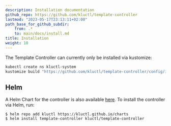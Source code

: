 ```yaml
---
description: Installation documentation
github_repo: https://github.com/kluctl/template-controller
lastmod: "2023-05-17T23:13:11+02:00"
path_base_for_github_subdir:
    from: .*
    to: main/docs/install.md
title: Installation
weight: 10
---
```


<!-- WARNING WARNING WARNING -->
<!-- DO NOT EDIT THIS FILE, IT IS AUTO SYNCED FROM github.com/kluctl/template-controller -->
<!-- WARNING WARNING WARNING -->




The Template Controller can currently only be installed via kustomize:

```sh
kubectl create ns kluctl-system
kustomize build "https://github.com/kluctl/template-controller/config/install?ref=v0.7.1" | kubectl apply -f-
```

## Helm
A Helm Chart for the controller is also available [here](https://github.com/kluctl/charts/tree/main/charts/template-controller).
To install the controller via Helm, run:
```shell
$ helm repo add kluctl https://kluctl.github.io/charts
$ helm install template-controller kluctl/template-controller
```
